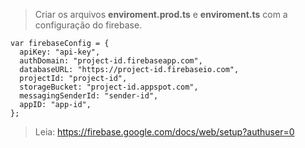 >Criar os arquivos **enviroment.prod.ts** e **enviroment.ts** com a configuração do firebase.

```
var firebaseConfig = {
  apiKey: "api-key",
  authDomain: "project-id.firebaseapp.com",
  databaseURL: "https://project-id.firebaseio.com",
  projectId: "project-id",
  storageBucket: "project-id.appspot.com",
  messagingSenderId: "sender-id",
  appID: "app-id",
};

```
>Leia: https://firebase.google.com/docs/web/setup?authuser=0
